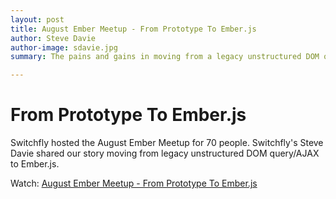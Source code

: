 ```yaml
---
layout: post
title: August Ember Meetup - From Prototype To Ember.js
author: Steve Davie
author-image: sdavie.jpg
summary: The pains and gains in moving from a legacy unstructured DOM query/AJAX library to a well-structured and heavily opinionated frameworks

---
```


# From Prototype To Ember.js

Switchfly hosted the August Ember Meetup for 70 people.  Switchfly's Steve Davie shared our story moving from legacy unstructured DOM query/AJAX to Ember.js. 

Watch: [August Ember Meetup - From Prototype To Ember.js](http://blog.switchfly.com/videos/Ember_Meetup_August/index.htm)
